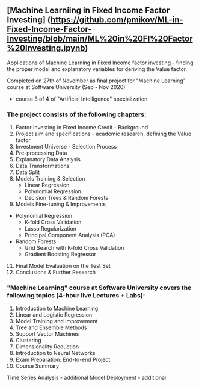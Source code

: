 ## [Machine Learniing in Fixed Income Factor Investing] (https://github.com/pmikov/ML-in-Fixed-Income-Factor-Investing/blob/main/ML%20in%20FI%20Factor%20Investing.ipynb)

Applications of Machine Learning in Fixed Income factor investing - finding the proper model and explanatory variables for deriving the Value factor.

Completed on 27th of November as final project for "Machine Learning" course at Software University (Sep - Nov 2020)
- course 3 of 4 of "Artificial Intelligence" specialization

### The project consists of the following chapters:
1. Factor Investing in Fixed Income Credit - Background
2. Project aim and specifications - academic research, defining the Value factor
3. Investment Universe - Selection Process
4. Pre-processing Data
5. Explanatory Data Analysis
6. Data Transformations
7. Data Split
8. Models Training & Selection
   - Linear Regression
   - Polynomial Regression
   - Decision Trees & Random Forests
10. Models Fine-tuning & Improvements
   - Polynomial Regression
       - K-fold Cross Validation
       - Lasso Regularization
       - Principal Component Analysis (PCA)
   - Random Forests
      - Grid Search with K-fold Cross Validation
      - Gradient Boosting Regressor
11. Final Model Evaluation on the Test Set
12. Conclusions & Further Research

### "Machine Learning" course at Software University covers the following topics (4-hour live Lectures + Labs):

1. Introduction to Machine Learning
2. Linear and Logistic Regression
3. Model Training and Improvement
4. Tree and Ensemble Methods
5. Support Vector Machines
6. Clustering
7. Dimensionality Reduction
8. Introduction to Neural Networks
9. Exam Preparation: End-to-end Project
10. Course Summary

Time Series Analysis - additional
Model Deployment - additional
